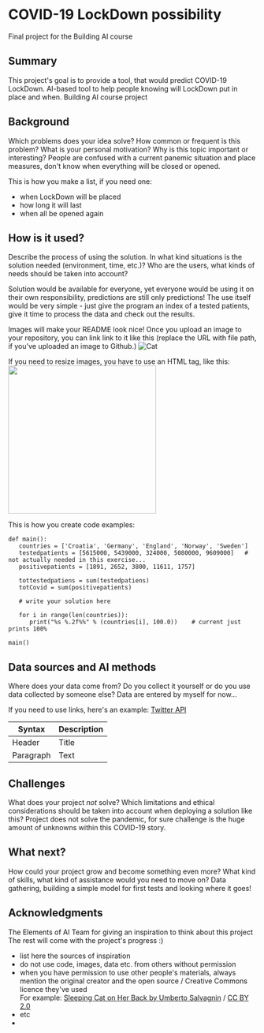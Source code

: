 <!-- This is the markdown template for the final project of the Building AI course, 
created by Reaktor Innovations and University of Helsinki. 
Copy the template, paste it to your GitHub README and edit! -->

# COVID-19 LockDown possibility

Final project for the Building AI course

## Summary

This project's goal is to provide a tool, that would predict COVID-19 LockDown. AI-based tool to help people knowing will LockDown put in place and when. Building AI course project


## Background

Which problems does your idea solve? How common or frequent is this problem? What is your personal motivation? Why is this topic important or interesting?
People are confused with a current panemic situation and place measures, don't know when everything will be closed or opened.

This is how you make a list, if you need one:
* when LockDown will be placed
* how long it will last
* when all be opened again


## How is it used?

Describe the process of using the solution. In what kind situations is the solution needed (environment, time, etc.)? Who are the users, what kinds of needs should be taken into account?

Solution would be available for everyone, yet everyone would be using it on their own responsibility, predictions are still only predictions! The use itself would be very simple - just give the program an index of a tested patients, give it time to process the data and check out the results.

Images will make your README look nice!
Once you upload an image to your repository, you can link link to it like this (replace the URL with file path, if you've uploaded an image to Github.)
![Cat](https://www.eu-cord.org/2015/wp-content/uploads/2020/04/covid-19.jpg)

If you need to resize images, you have to use an HTML tag, like this:
<img src="https://www.eu-cord.org/2015/wp-content/uploads/2020/04/covid-19.jpg" width="300">

This is how you create code examples:
```
def main():
   countries = ['Croatia', 'Germany', 'England', 'Norway', 'Sweden']
   testedpatients = [5615000, 5439000, 324000, 5080000, 9609000]   # not actually needed in this exercise...
   positivepatients = [1891, 2652, 3800, 11611, 1757]

   tottestedpatiens = sum(testedpatiens)
   totCovid = sum(positivepatients)

   # write your solution here

   for i in range(len(countries)):
      print("%s %.2f%%" % (countries[i], 100.0))    # current just prints 100%

main()
```


## Data sources and AI methods
Where does your data come from? Do you collect it yourself or do you use data collected by someone else?
Data are entered by myself for now...

If you need to use links, here's an example:
[Twitter API](https://developer.twitter.com/en/docs)

| Syntax      | Description |
| ----------- | ----------- |
| Header      | Title       |
| Paragraph   | Text        |

## Challenges

What does your project _not_ solve? Which limitations and ethical considerations should be taken into account when deploying a solution like this?
Project does not solve the pandemic, for sure challenge is the huge amount of unknowns within this COVID-19 story.

## What next?

How could your project grow and become something even more? What kind of skills, what kind of assistance would you  need to move on? 
Data gathering, building a simple model for first tests and looking where it goes!

## Acknowledgments
The Elements of AI Team for giving an inspiration to think about this project
The rest will come with the project's progress :)
* list here the sources of inspiration 
* do not use code, images, data etc. from others without permission
* when you have permission to use other people's materials, always mention the original creator and the open source / Creative Commons licence they've used
  <br>For example: [Sleeping Cat on Her Back by Umberto Salvagnin](https://commons.wikimedia.org/wiki/File:Sleeping_cat_on_her_back.jpg#filelinks) / [CC BY 2.0](https://creativecommons.org/licenses/by/2.0)
* etc
* 
